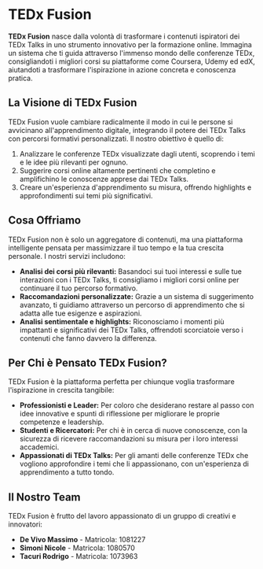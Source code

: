 # TEDx Fusion

**TEDx Fusion** nasce dalla volontà di trasformare i contenuti ispiratori dei TEDx Talks in uno strumento innovativo per la formazione online. Immagina un sistema che ti guida attraverso l'immenso mondo delle conferenze TEDx, consigliandoti i migliori corsi su piattaforme come Coursera, Udemy ed edX, aiutandoti a trasformare l'ispirazione in azione concreta e conoscenza pratica.

## La Visione di TEDx Fusion

TEDx Fusion vuole cambiare radicalmente il modo in cui le persone si avvicinano all'apprendimento digitale, integrando il potere dei TEDx Talks con percorsi formativi personalizzati. Il nostro obiettivo è quello di:

1. Analizzare le conferenze TEDx visualizzate dagli utenti, scoprendo i temi e le idee più rilevanti per ognuno.
2. Suggerire corsi online altamente pertinenti che completino e amplifichino le conoscenze apprese dai TEDx Talks.
3. Creare un'esperienza d'apprendimento su misura, offrendo highlights e approfondimenti sui temi più significativi.

## Cosa Offriamo

TEDx Fusion non è solo un aggregatore di contenuti, ma una piattaforma intelligente pensata per massimizzare il tuo tempo e la tua crescita personale. I nostri servizi includono:

- **Analisi dei corsi più rilevanti:** Basandoci sui tuoi interessi e sulle tue interazioni con i TEDx Talks, ti consigliamo i migliori corsi online per continuare il tuo percorso formativo.
- **Raccomandazioni personalizzate:** Grazie a un sistema di suggerimento avanzato, ti guidiamo attraverso un percorso di apprendimento che si adatta alle tue esigenze e aspirazioni.
- **Analisi sentimentale e highlights:** Riconosciamo i momenti più impattanti e significativi dei TEDx Talks, offrendoti scorciatoie verso i contenuti che fanno davvero la differenza.

## Per Chi è Pensato TEDx Fusion?

TEDx Fusion è la piattaforma perfetta per chiunque voglia trasformare l'ispirazione in crescita tangibile:

- **Professionisti e Leader:** Per coloro che desiderano restare al passo con idee innovative e spunti di riflessione per migliorare le proprie competenze e leadership.
- **Studenti e Ricercatori:** Per chi è in cerca di nuove conoscenze, con la sicurezza di ricevere raccomandazioni su misura per i loro interessi accademici.
- **Appassionati di TEDx Talks:** Per gli amanti delle conferenze TEDx che vogliono approfondire i temi che li appassionano, con un'esperienza di apprendimento a tutto tondo.

## Il Nostro Team

TEDx Fusion è frutto del lavoro appassionato di un gruppo di creativi e innovatori:

- **De Vivo Massimo** - Matricola: 1081227
- **Simoni Nicole** - Matricola: 1080570
- **Tacuri Rodrigo** - Matricola: 1073963
